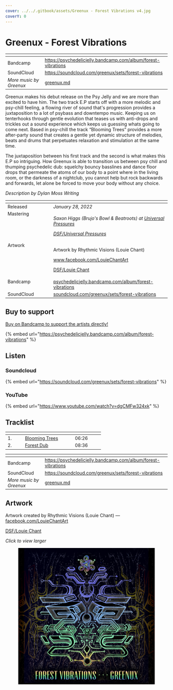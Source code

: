 ```yaml
---
cover: ../../.gitbook/assets/Greenux - Forest Vibrations v4.jpg
coverY: 0
---
```


# Greenux - Forest Vibrations

<table data-view="cards"><thead><tr><th></th><th data-hidden data-card-target data-type="content-ref"></th></tr></thead><tbody><tr><td>Bandcamp</td><td><a href="https://psychedelicjelly.bandcamp.com/album/forest-vibrations">https://psychedelicjelly.bandcamp.com/album/forest-vibrations</a></td></tr><tr><td>SoundCloud</td><td><a href="https://soundcloud.com/greenux/sets/forest-vibrations">https://soundcloud.com/greenux/sets/forest-vibrations</a></td></tr><tr><td><em>More music by Greenux</em></td><td><a href="../../artists/musicians/greenux.md">greenux.md</a></td></tr></tbody></table>

Greenux makes his debut release on the Psy Jelly and we are more than excited to have him. The two track E.P starts off with a more melodic and psy-chill feeling, a flowing river of sound that's progression provides a juxtaposition to a lot of psybass and downtempo music. Keeping us on tenterhooks through gentle evolution that teases us with anti-drops and trickles out a sound experience which keeps us guessing whats going to come next. Based in psy-chill the track “Blooming Trees” provides a more after-party sound that creates a gentle yet dynamic structure of melodies, beats and drums that perpetuates relaxation and stimulation at the same time.

The juxtaposition between his first track and the second is what makes this E.P so intriguing. How Greenux is able to transition us between psy chill and thumping psychedelic dub: squelchy bouncy basslines and dance floor drops that permeate the atoms of our body to a point where in the living room, or the darkness of a nightclub, you cannot help but rock backwards and forwards, let alone be forced to move your body without any choice.

_Description by Dylan Moss Writing_

<table data-header-hidden><thead><tr><th width="128" valign="top"></th><th></th></tr></thead><tbody><tr><td valign="top">Released</td><td><em>January 28, 2022</em></td></tr><tr><td valign="top">Mastering</td><td><p><em>Saxon Higgs (Brujo's Bowl &#x26; Beatroots) at</em> <a href="https://www.facebook.com/universalpressures"><em>Universal Pressures</em></a> </p><p><a href="../../artists/mastering/universal-pressures.md"><em>DSF/Universal Pressures</em></a> </p></td></tr><tr><td valign="top">Artwork</td><td><p>Artwork by Rhythmic Visions (Louie Chant) </p><p><a href="https://www.facebook.com/LouieChantArt">www.facebook.com/LouieChantArt</a> </p><p><a href="../../artists/graphic/rhythmic-visions-louie-chant.md">DSF/Louie Chant</a> </p></td></tr><tr><td valign="top">Bandcamp</td><td><a href="https://psychedelicjelly.bandcamp.com/album/forest-vibrations">psychedelicjelly.bandcamp.com/album/forest-vibrations</a></td></tr><tr><td valign="top">SoundCloud</td><td><a href="https://soundcloud.com/greenux/sets/forest-vibrations">soundcloud.com/greenux/sets/forest-vibrations</a></td></tr></tbody></table>

## Buy to support

[Buy on Bandcamp to support the artists directly!](https://psychedelicjelly.bandcamp.com/album/forest-vibrations)&#x20;

{% embed url="https://psychedelicjelly.bandcamp.com/album/forest-vibrations" %}

## Listen

### Soundcloud

{% embed url="https://soundcloud.com/greenux/sets/forest-vibrations" %}

### YouTube

{% embed url="https://www.youtube.com/watch?v=dgCMFw324xk" %}

## Tracklist

<table data-header-hidden><thead><tr><th width="40"></th><th width="141"></th><th width="74"></th></tr></thead><tbody><tr><td>1.</td><td><a href="https://psychedelicjelly.bandcamp.com/track/blooming-trees">Blooming Trees</a> </td><td>06:26</td></tr><tr><td>2.</td><td><a href="https://psychedelicjelly.bandcamp.com/track/forest-dub">Forest Dub</a> </td><td>08:36</td></tr></tbody></table>

<table data-view="cards"><thead><tr><th></th><th data-hidden data-card-target data-type="content-ref"></th></tr></thead><tbody><tr><td>Bandcamp</td><td><a href="https://psychedelicjelly.bandcamp.com/album/forest-vibrations">https://psychedelicjelly.bandcamp.com/album/forest-vibrations</a></td></tr><tr><td>SoundCloud</td><td><a href="https://soundcloud.com/greenux/sets/forest-vibrations">https://soundcloud.com/greenux/sets/forest-vibrations</a></td></tr><tr><td><em>More music by Greenux</em></td><td><a href="../../artists/musicians/greenux.md">greenux.md</a></td></tr></tbody></table>

## Artwork

Artwork created by Rhythmic Visions (Louie Chant) — [facebook.com/LouieChantArt](https://www.facebook.com/LouieChantArt)&#x20;

[DSF/Louie Chant](../../artists/graphic/rhythmic-visions-louie-chant.md)&#x20;

_Click to view larger_

<figure><img src="../../.gitbook/assets/Greenux - Forest Vibrations v4.jpg" alt=""><figcaption></figcaption></figure>
